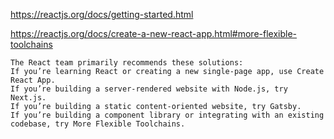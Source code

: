 https://reactjs.org/docs/getting-started.html


https://reactjs.org/docs/create-a-new-react-app.html#more-flexible-toolchains
```rub
The React team primarily recommends these solutions:
If you’re learning React or creating a new single-page app, use Create React App.
If you’re building a server-rendered website with Node.js, try Next.js.
If you’re building a static content-oriented website, try Gatsby.
If you’re building a component library or integrating with an existing codebase, try More Flexible Toolchains.
```
